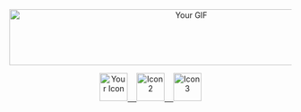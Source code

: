 <div align="center">
  <img src="https://camo.githubusercontent.com/173bdf755e20bf35bdf5b71855013d01707b2d2c82090bba17d71bc503730054/68747470733a2f2f6c68332e676f6f676c6575736572636f6e74656e742e636f6d2f752f302f64726976652d7669657765722f41495446772d7a44474b66653334563968356653683856614e7a72514172546b397271694b773071485434653431664d6d62357035486342636d505872614b547a4c7266363271426b667839564b39417a59386e49635a5a3133764f4479686238673d77313336362d68363537" alt="Your GIF" width="634" height="100">
</div>
<p align="center">
  <a href="https://play.google.com/store/apps/dev?id=5114590928021528742&hl=tr&gl=US">
    <img src="https://cdn-icons-png.flaticon.com/512/888/888857.png" alt="Your Icon" width="50" height="50">&nbsp;&nbsp;&nbsp;
  </a>
  <a href="https://www.linkedin.com/in/eyy%C3%BCphan-%C3%A7ak%C4%B1r-261473190/">
    <img src="https://cdn-icons-png.flaticon.com/512/2504/2504923.png" alt="Icon 2" width="50" height="50">&nbsp;&nbsp;&nbsp;
  </a>
  <a href="mailto:eypan439@yaani.com">
    <img src="https://cdn-icons-png.flaticon.com/512/5968/5968534.png" alt="Icon 3" width="50" height="50">
  </a>
</p>
